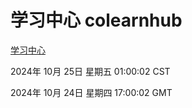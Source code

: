 # 学习中心 colearnhub
[学习中心](http://219.139.199.238:56308/colearnhub/)

2024年 10月 25日 星期五 01:00:02 CST

2024年 10月 24日 星期四 17:00:02 GMT
